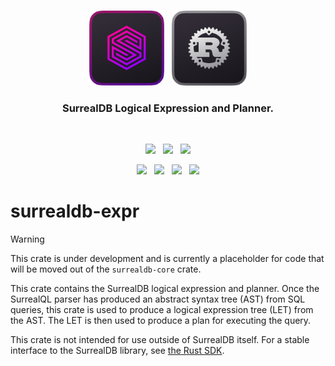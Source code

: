 <br>

<p align="center">
    <img width=120 src="https://raw.githubusercontent.com/surrealdb/icons/main/surreal.svg" />
    &nbsp;
    <img width=120 src="https://raw.githubusercontent.com/surrealdb/icons/main/rust.svg" />
</p>

<h3 align="center">SurrealDB Logical Expression and Planner.</h3>

<br>

<p align="center">
    <a href="https://docs.rs/surrealdb-sql/latest/surrealdb_sql/"><img src="https://img.shields.io/badge/docs.rs-view-f4c153.svg?style=flat-square"></a>
    &nbsp;
	<a href="https://crates.io/crates/surrealdb-sql"><img src="https://img.shields.io/crates/v/surrealdb-sql?color=dca282&style=flat-square"></a>
	&nbsp;
	<a href="https://crates.io/crates/surrealdb-sql"><img src="https://img.shields.io/crates/d/surrealdb-sql?style=flat-square"></a>
</p>

<p align="center">
    <a href="https://surrealdb.com/discord"><img src="https://img.shields.io/discord/902568124350599239?label=discord&style=flat-square&color=5a66f6"></a>
    &nbsp;
    <a href="https://twitter.com/surrealdb"><img src="https://img.shields.io/badge/x-follow_us-000000.svg?style=flat-square"></a>
    &nbsp;
    <a href="https://www.linkedin.com/company/surrealdb/"><img src="https://img.shields.io/badge/linkedin-connect_with_us-0a66c2.svg?style=flat-square"></a>
    &nbsp;
    <a href="https://www.youtube.com/@surrealdb"><img src="https://img.shields.io/badge/youtube-subscribe-fc1c1c.svg?style=flat-square"></a>
</p>

# surrealdb-expr

> [!WARNING]
> This crate is under development and is currently a placeholder for code that will be moved out of
> the `surrealdb-core` crate.

This crate contains the SurrealDB logical expression and planner. Once the SurrealQL parser has produced an abstract syntax tree (AST) from SQL queries, this crate is used to produce a logical expression tree (LET) from the AST. The LET is then used to produce a plan for executing the query.

This crate is not intended for use outside of SurrealDB itself. For a stable interface to the SurrealDB library,
see [the Rust SDK](https://crates.io/crates/surrealdb).
